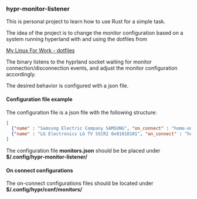 ### hypr-monitor-listener

This is personal project to learn how to use Rust for a simple task.

The idea of the project is to change the monitor configuration based on a system running hyperland with and using the dotfiles from

[My Linux For Work - dotfiles](https://github.com/mylinuxforwork/dotfiles)

The binary listens to the hyprland socket waiting for monitor connection/disconnection events, and adjust the monitor configuration accordingly.

The desired behavior is configured with a json file. 

#### Configuration file example

The configuration file is a json file with the following structure:

```json
[
  {"name" : "Samsung Electric Company SAMSUNG", "on_connect" : "home-one.conf", "on_disconnect" : "on_disconnect_A"},
  {"name" : "LG Electronics LG TV SSCR2 0x01010101", "on_connect" : "home-tv.conf", "on_disconnect" : "on_disconnect_B"}
]
```
The configuration file **monitors.json** should be be placed under **$/.config/hypr-monitor-listener/**

#### On connect configurations

The on-connect configurations files should be located under **$/.config/hypr/conf/monitors/**
